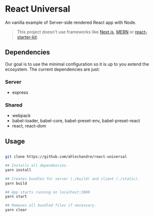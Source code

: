 # React Universal

An vanilla example of Server-side rendered React app with Node. 

> This project doesn't use frameworks like [Next.js](https://github.com/zeit/next.js/), [MERN](http://mern.io) or [react-starter-kit](https://github.com/kriasoft/react-starter-kit).

## Dependencies

Our goal is to use the minimal configuration so it is up to you extend the ecosystem. The current dependencies are just:

### Server
* express

### Shared
* webpack
* babel-loader, babel-core, babel-preset-env, babel-preset-react
* react, react-dom

## Usage

```bash

git clone https://github.com/ahlechandre/react-universal

## Installs all dependencies.
yarn install

## Creates bundles for server (./build) and client (./static).
yarn build

## App starts running on localhost:3000
yarn start

## Removes all bundled files if necessary.
yarn clear
```